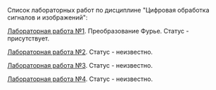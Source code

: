 Список лабораторных работ по дисциплине "Цифровая обработка сигналов и изображений":

[Лабораторная работа №1](https://github.com/oooNAKooo/BSUIR/tree/main/6%20sem/COSiI/lab_1). Преобразование Фурье. Статус - присутствует.

[Лабораторная работа №2](https://github.com/oooNAKooo/BSUIR/tree/main/6%20sem/COSiI/lab_2). Статус - неизвестно.

[Лабораторная работа №3](https://github.com/oooNAKooo/BSUIR/tree/main/6%20sem/COSiI/lab_3). Статус - неизвестно.

[Лабораторная работа №4](https://github.com/oooNAKooo/BSUIR/tree/main/6%20sem/COSiI/lab_4). Статус - неизвестно.
